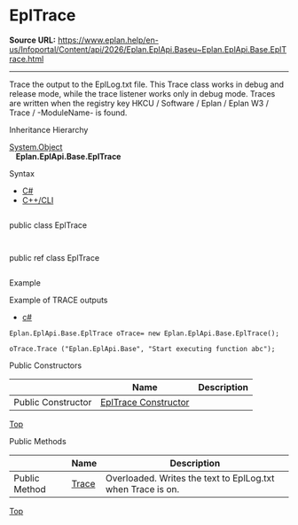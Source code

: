 # EplTrace

**Source URL:** https://www.eplan.help/en-us/Infoportal/Content/api/2026/Eplan.EplApi.Baseu~Eplan.EplApi.Base.EplTrace.html

---

Trace the output to the EplLog.txt file. This Trace class works in debug and release mode, while the trace listener works only in debug mode. Traces are written when the registry key HKCU / Software / Eplan / Eplan W3 / Trace / \-ModuleName- is found.

Inheritance Hierarchy

[System.Object](#)  
   **Eplan.EplApi.Base.EplTrace**

Syntax

- [C#](#i-syntax-CS)
- [C++/CLI](#i-syntax-CPP2005)

```
```
public class EplTrace
```
```

```
```
public ref class EplTrace
```
```

Example

Example of TRACE outputs

- [c#](#i-tab-content-a39980c1-5d3b-4dd0-b51c-8d33aa3d72d9)

```
Eplan.EplApi.Base.EplTrace oTrace= new Eplan.EplApi.Base.EplTrace();

oTrace.Trace ("Eplan.EplApi.Base", "Start executing function abc");
```

Public Constructors

|  | Name | Description |
| --- | --- | --- |
| Public Constructor | [EplTrace Constructor](Eplan.EplApi.Baseu~Eplan.EplApi.Base.EplTrace~_ctor.html) |  |

[Top](#top)




Public Methods

|  | Name | Description |
| --- | --- | --- |
| Public Method | [Trace](Eplan.EplApi.Baseu~Eplan.EplApi.Base.EplTrace~Trace.html) | Overloaded. Writes the text to EplLog.txt when Trace is on. |

[Top](#top)
